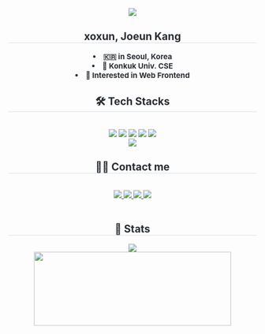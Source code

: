 <div align= "center">
    <img src="https://capsule-render.vercel.app/api?type=waving&color=0:ffdbe2,100:c7c6fb&height=180&text=⊹%20࣪%20﹏𓊝﹏𓂁﹏⊹%20࣪%20˖%20✩⊹&animation=fadeIn&fontColor=8a89c8&fontSize=50" />
    </div>
    <div align= "center"> 
    <h2 style="border-bottom: 1px solid #d8dee4; color: #282d33;"> xoxun, Joeun Kang </h2>  
    <div style="font-weight: 700; font-size: 15px; text-align: center; color: #282d33;"> <li> 🇰🇷 in Seoul, Korea</li><li> 🏫 Konkuk Univ. CSE</li><li> 💠 Interested in Web Frontend </div> 
    </div>
    <div align= "center">
    <h2 style="border-bottom: 1px solid #d8dee4; color: #282d33;"> 🛠️ Tech Stacks </h2> <br> 
    <div style="margin: 0 auto; text-align: center;" align= "center"> <img src="https://img.shields.io/badge/HTML5-E34F26?style=flat-square&logo=HTML5&logoColor=white">
          <img src="https://img.shields.io/badge/CSS3-1572B6?style=flat-square&logo=CSS3&logoColor=white">
          <img src="https://img.shields.io/badge/Javascript-F7DF1E?style=flat-square&logo=Javascript&logoColor=white">
          <img src="https://img.shields.io/badge/React-61DAFB?style=flat-square&logo=React&logoColor=white">
          <img src="https://img.shields.io/badge/Python-3776AB?style=flat-square&logo=Python&logoColor=white">
          <br/><img src="https://img.shields.io/badge/Git-F05032?style=flat-square&logo=Git&logoColor=white">
          </div>
    </div>
    <div align= "center">
    <h2 style="border-bottom: 1px solid #d8dee4; color: #282d33;"> 🧑‍💻 Contact me </h2> <br> 
    <div align= "center"> <a href=https://www.instagram.com/l_ikeuu/> <img src="https://img.shields.io/badge/Instagram-E4405F?style=flat-square&logo=Instagram&logoColor=white&link=https://www.instagram.com/l_ikeuu/"> </a>
         <a href=> <img src="https://img.shields.io/badge/Velog-20C997?style=flat-square&logo=Velog&logoColor=white&link="> </a>
         <a href=> <img src="https://img.shields.io/badge/Notion-000000?style=flat-square&logo=Notion&logoColor=white&link="> </a>
         <a href=mailto:kangjoen12@gmail.com> <img src="https://img.shields.io/badge/Gmail-EA4335?style=flat-square&logo=Gmail&logoColor=white&link=mailto:kangjoen12@gmail.com"> </a>
          </div>  <br> 
    <div align= "center">  </div> 
    </div>
    <div align= "center"> 
    <h2 style="border-bottom: 1px solid #d8dee4; color: #282d33;"> 🏅 Stats </h2> <div align= "center"> <img src="https://github-readme-stats.vercel.app/api/top-langs/?username=xoxun&layout=compact&bg_color=60,ffe5f0,a9b5da&title_color=7a6c75&text_color=7a6c75"
           /> </div> 
        <a href="https://github.com/devxb/gitanimals">
<img
  src="https://render.gitanimals.org/farms/xoxun"
  width="400"
  height="150"
/>
</a>
    </div>
    
